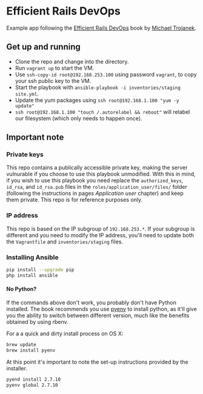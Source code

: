 # Efficient Rails DevOps

Example app following the [Efficient Rails DevOps](http://www.efficientrailsdevops.com/) book by [Michael Trojanek](http://www.relativkreativ.at/about).

## Get up and running

- Clone the repo and change into the directory.
- Run `vagrant up` to start the VM.
- Use `ssh-copy-id root@192.168.253.100` using password `vagrant`, to copy your ssh public key to the VM.
- Start the playbook with `ansible-playbook -i inventories/staging site.yml`.
- Update the yum packages using `ssh root@192.168.1.100 "yum -y update"`
- `ssh root@192.168.1.100 "touch /.autorelabel && reboot"` will relabel our filesystem (which only needs to happen once).

## Important note

### Private keys

This repo contains a publically accessible private key, making the server vulnurable if you choose to use this playbook unmodified. With this in mind, if you wish to use this playbook you need replace the `authorized_keys`, `id_rsa`, and `id_rsa.pub` files in the `roles/application_user/files/` folder (following the instructions in pages *Application user* chapter) and keep them private. This repo is for reference purposes only.

### IP address

This repo is based on the IP subgroup of `192.168.253.*`. If your subgroup is different and you need to modify the IP address, you'll need to update both the `Vagrantfile` and `inventories/staging` files.

### Installing Ansible

```bash
pip install --upgrade pip
php install ansible
```

#### No Python?

If the commands above don't work, you probably don't have Python installed. The book recommends you use [pyenv](https://github.com/yyuu/pyenv) to install python, as it'll give you the ability to switch between different version, much like the benefits obtained by using rbenv.

For a a quick and dirty install process on OS X:

```bash
brew update
brew install pyenv
```

At this point it's important to note the set-up instructions provided by the installer.

```bash
pyend install 2.7.10
pyenv global 2.7.10
```
